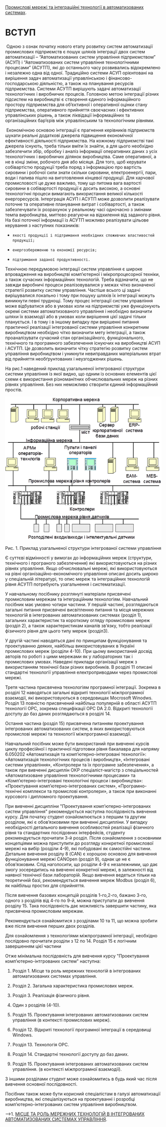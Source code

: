 [Промислові мережі та інтеграційні технології в автоматизованих системах](README.md). 

# ВСТУП

​     Одною з ознак початку нового етапу розвитку систем автоматизації промислових підприємств є пошук шляхів інтеграції двох систем автоматизації – “Автоматизованих систем управління підприємством” (АСУП) і “Автоматизованих систем управління технологічними процесами” (АСУТП), які до останнього часу розвивались відокремлено і незалежно одна від одної. Традиційно системи АСУП орієнтовані на вирішення задач автоматизації управлінською і фінансово-господарською діяльністю, а також на планування ресурсів підприємства. Системи АСУТП вирішують задачі автоматизації технологічних і виробничих процесів. Головною метою інтеграції різних підсистем на виробництві є створення єдиного інформаційного простору підприємства для об’єктивної і оперативної оцінки стану підприємства, оперативного прийняття своєчасних і ефективних управлінських рішень, а також ліквідації інформаційних та організаційних бар’єрів між управлінським та технологічним рівнями. 

​     Економічною основою інтеграції є прагнення керівників підприємств шукати реальні додаткові джерела підвищення економічної ефективності діяльності підприємства. На кожному підприємстві такі джерела існують, треба тільки вміти їх знайти, а для цього необхідно забезпечити збір, обробку і аналіз інформації оперативних даних з усіх технологічних і виробничих ділянок виробництва. Саме оперативної, а не в кінці зміни, робочого дня або місяця. Для того, щоб керувати собівартістю продукції треба поряд з інформацією про вартість сировини і робочої сили знати скільки сировини, електроенергії, пари, води і палива пішло на виготовлення кінцевої продукції. Для харчової промисловості це дуже важливо, тому що питома вага вартості сировини в собівартості продукції є досить високою, а основні технологічні процеси вимагають використання великої кількості енергоресурсів. Інтерграція АСУП і АСУТП може дозволити реалізувати поточне та оперативне планування витрат і собівартості, а також забезпечувати їх розрахунок у реальному часі одночасно з змінами темпа виробництва, миттєво реагуючи на відхилення від заданого рівня. На базі поточної інформації із АСУТП можливо реалізувати цільове керування з наступних показників:

-     якості продукції і підтримання необхідних споживчих властивостей продукції;

-     енергозбереженню та економії ресурсів;

-     підтримання заданої продуктивності.

Технічною передумовою інтеграції систем управління є широке впровадження на виробництві комп’ютерної і мікропроцесорної техніки, а також сучасних інформаційних технологій. Треба відзначити, що не завжди виробничі процеси реалізовувалися у межах чітко визначеної стратегії розвитку систем управління. Частіше всього ці задачі вирішувалися локально і тому при пошуку шляхів їх інтеграції можуть виникнути певні труднощі. Тому процес інтеграції систем управління може відбуватися або в умовах коли на підприємстві уже функціонують окремі системи автоматизованого управління і необхідно визначити шляхи їх взаємодії або в умовах коли вирішення цієї задачі тільки планується. І в тому і в іншому випадку при вирішенні питання практичної реалізації інтегрованої системи управління конкретним виробництвом необхідно чітко визначити мету інтеграції, а також проаналізувати сучасний стан організаційного, функціонального, технічного та програмного забезпечення існуючих на виробництві АСУП і АСУТП. Це дозволить визначити чітку стратегію розвитку систем управління виробництвом і уникнути невиправданих матеріальних втрат від прийняття необґрунтованих і неузгоджених рішень.

На рис.1 наведений приклад узагальненої інтегрованої структури системи управління із якої видно, що одним із основних елементів цієї схеми є використання різноманітних обчислювальних мереж на різних рівнях управління. Без них неможливо створити єдиний інформаційний простів. 

![](media/1.png)

Рис. 1. Приклад узагальненої структури інтегрованої системи управління

Є суттєві відмінності у вимогах до інформаційних мереж (структури, технічного і програного забезпечення) які використовуються на різних рівнях управління. Якщо обчислювальні мережі, які використовуються на рівні організаційно-економічного управління описані досить широко у спеціальній літературі, то опис мереж та інтеграційних технологій рівня АСУТП потребують узагальнення і систематизації.

У навчальному посібнику розглянуті матеріали присвячені промисловим мережам та інтеграційним технологіям. Навчальний посібник має умовно чотири частини. У першій частині, розглядаються загальні питання присвячені висвітленню питання та місця мережних технологій в інтегрованих автоматизованих системах (розділ 1), загальних характеристик та короткому огляду промислових мереж (розділ 2), а також характеристикам каналів зв’язку, тобто реалізації фізичного рівня для цього типу мереж (розділ3). 

У другій частині наводяться дані по принципам функціонування та проектуванню деяких, найбільш використовуваних в Україні промислових мереж (розділи 4-10).  При цьому використаний досвід авторів по роботі з цими мережами як у лабораторних так і промислових умовах. Наведені приклади організації мереж з використанням технічної бази різних виробників. В розділі 11 описані стандартні технології управління електроприводами через промислові мережі.  

Третя частина присвячена технологіям програмної інтеграції. Зокрема в розділі 12 наводяться загальні відкриті технології міжпрограмної взаємодії, які використовуються в середовищах Mocrosoft Winodws. Розділ 13 повністю присвячений найбільш популярній в області АСУТП технології ОРС, зокрема специфікації OPC DA 2.0. Відкриті технології доступу до баз даних розглядаються в розділі 14.   

Остання частина (розділ 15) присвячена питанням проектування інтегрованих автоматизованих систем, в яких використовуються промислові мережі та технології міжпрограмної взаємодії.

Навчальний посібник може бути використаний при вивченні курсів циклу професійної і практичної підготовки рівня бакалавра для напряму 6.050202 «Автоматизація та комп’ютерно-інтегровані технології»: «Автоматизація технологічних процесів і виробництв», «Інтегровані системи управління», «Контролери та їх програмне забезпечення», а також при вивченні дисциплін ОКР спеціаліст-магістр з спеціальностей «Автоматизоване управління технологічними процесами» та «Комп’ютерно-інтегровані технологічні процеси і виробництва»: «Проектування комп’ютерно-інтегрованих систем», «Програмно-технічні комплекси та промислові контролери», а також при виконанні курсового і дипломного проектування.

При вивченні дисципліни "Проектування комп’ютерно-інтегрованих систем управління" рекомендується наступна послідовність вивчення курсу. Для початку студент ознайомлюється з першим та другим розділом, які є обов’язковими при вивченні дисципліни. У випадку необхідності детального вивчення особливостей реалізації фізичного рівня та стандартних послідовних інтерфейсів, студенту рекомендується прочитати 3-й розділ. Після ознайомлення з основними концепціями можна приступити до розгляду конкретної промислової мережі на вибір (розділи 4-9), які побудовані як самостійні частини. Детальне вивчення розділу 8 (CAN) є хорошою основою для вивчення функціонування мережі CANOpen (розділ 9), однак це не є обов’язковим. Слід наголосити, що розділи 4-9 є незалежними, що дає змогу зосередитись на вивченні конкретної мережі, в залежності від наявної технічної бази лабораторій. Якщо вивчення ведеться тільки на теоретичній базі, рекомендується вивчення мереж Modbus (розділ 6), як найбільш простих для сприйняття. 

Після вивчення базових концепцій розділів 1-го,2-го, бажано 3-го, одного з розділів від 4-го по 9-й, можна приступати до вивчення розділу 15. Така послідовність дає можливість завершити частину, яка присвячена промисловим мережам. 

Рекомендується ознайомитися з розділами 10 та 11, що можна зробити вже після вивчення перших двох розділів. 

Для ознайомлення з технологіями міжпрограмної інтеграції, необхідно послідовно прочитати розділи з 12 по 14. Розділ 15 є логічним завершенням цієї частини

Отже мінімальна послідовність для вивчення курсу "Проектування комп’ютерно-інтгрованих систем" наступна:

1. Розділ 1. Місце та роль мережних технологій в інтегрованих автоматизованих системах управління. 

2. Розділ 2. Загальна характеристика промислових мереж.

3. Розділ 3. Реалізація фізичного рівня.

4. Один з розділів (4-10). 

5. Розділ 15. Проектування інтегрованих автоматизованих систем управління (в контексті промислових мереж).

6. Розділ 12. Відкриті технології програмної інтеграції в середовищі Windows.

7. Розділ 13. Технологія ОРС.

8. Розділ 14. Стандартні технології доступу до баз даних.

9. Розділ 15. Проектування інтегрованих автоматизованих систем управління. (в контексті міжпрограмної взаємодії).

З іншими розділами студент може ознайомитись в будь який час після вивчення основної послідовності. 

Посібник також може бути корисний спеціалістам в галузі автоматизації виробництва, які спеціалізуються на проектуванні і розробці комп’ютерно-інтегрованих систем управління виробництвом.



-->1. [МІСЦЕ ТА РОЛЬ МЕРЕЖНИХ ТЕХНОЛОГІЙ В ІНТЕГРОВАНИХ АВТОМАТИЗОВАНИХ СИСТЕМАХ УПРАВЛІННЯ](1.md).


